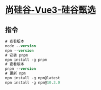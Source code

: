 # [尚硅谷-Vue3-硅谷甄选](https://www.youtube.com/playlist?list=PLmOn9nNkQxJECrx-JlaaJaC2gthMP7B7r)

## 指令

```ps
# 查看版本
node --version
npm --version
# 安装 pnpm
npm install -g pnpm
# 查看版本
pnpm --version
# 更新 npm
npm install -g npm@latest
npm install -g npm@10.3.0
```
